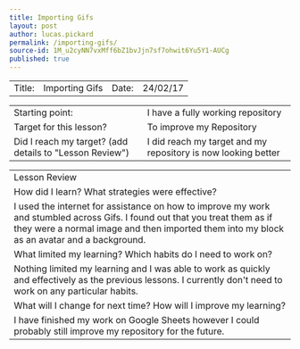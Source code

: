 ```yaml
---
title: Importing Gifs
layout: post
author: lucas.pickard
permalink: /importing-gifs/
source-id: 1M_u2cyNN7vxMff6bZ1bvJjn7sf7ohwit6Yu5Y1-AUCg
published: true
---
```

<table>
  <tr>
    <td>Title:  </td>
    <td>Importing Gifs</td>
    <td> Date:  </td>
    <td>24/02/17</td>
  </tr>
</table>


<table>
  <tr>
    <td>Starting point:</td>
    <td>I have a fully working repository </td>
  </tr>
  <tr>
    <td>Target for this lesson?</td>
    <td>To improve my Repository</td>
  </tr>
  <tr>
    <td>Did I reach my target? 
(add details to "Lesson Review")</td>
    <td>I did reach my target and my repository is now looking better</td>
  </tr>
</table>


<table>
  <tr>
    <td>Lesson Review</td>
  </tr>
  <tr>
    <td>How did I learn? What strategies were effective? </td>
  </tr>
  <tr>
    <td>I used the internet for assistance on how to improve my work and stumbled across Gifs. I found out that you treat them as if they were a normal image and then imported them into my block as an avatar and a background.</td>
  </tr>
  <tr>
    <td>What limited my learning? Which habits do I need to work on? </td>
  </tr>
  <tr>
    <td>Nothing limited my learning and I was able to work as quickly and effectively as the previous lessons.
I currently don't need to work on any particular habits.  </td>
  </tr>
  <tr>
    <td>What will I change for next time? How will I improve my learning?</td>
  </tr>
  <tr>
    <td>I have finished my work on Google Sheets however I could probably still improve my repository for the future.</td>
  </tr>
</table>


